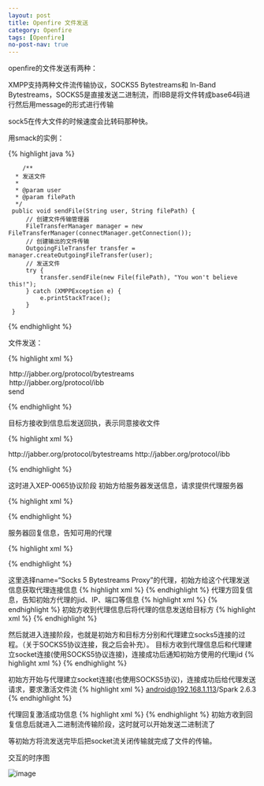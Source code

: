 ```yaml
---
layout: post
title: Openfire 文件发送 
category: Openfire
tags: [Openfire]
no-post-nav: true
---
```


openfire的文件发送有两种：

XMPP支持两种文件流传输协议，SOCKS5 Bytestreams和 In-Band Bytestreams，SOCKS5是直接发送二进制流，而IBB是将文件转成base64码进行然后用message的形式进行传输

sock5在传大文件的时候速度会比转码那种快。

用smack的实例：


{% highlight java %}

        /**  
      * 发送文件  
      *   
      * @param user  
      * @param filePath  
      */    
     public void sendFile(String user, String filePath) {    
         // 创建文件传输管理器    
         FileTransferManager manager = new FileTransferManager(connectManager.getConnection());    
         // 创建输出的文件传输    
         OutgoingFileTransfer transfer = manager.createOutgoingFileTransfer(user);    
         // 发送文件    
         try {    
             transfer.sendFile(new File(filePath), "You won't believe this!");    
         } catch (XMPPException e) {    
             e.printStackTrace();    
         }    
     }  
{% endhighlight %}

文件发送：

{% highlight xml %}

<iq to="Android@192.168.1.113/Spark 2.6.3" type="set" id="iq_13" from="iphone@192.168.1.113/xiff">
    <si profile="http://jabber.org/protocol/si/profile/file-transfer" mime-type="text/plain" id="82B0C697-C1DE-93F9-103E-481C8E7A3BD8" xmlns="http://jabber.org/protocol/si">
        <feature xmlns="http://jabber.org/protocol/feature-neg">
            <x xmlns="jabber:x:data" type="form">
                <field var="stream-method" type="list-single">
                    <option><value>http://jabber.org/protocol/bytestreams</value></option>
                    <option><value>http://jabber.org/protocol/ibb</value></option>
                </field>
            </x>
        </feature>
        <file xmlns="http://jabber.org/protocol/si/profile/file-transfer" name="img0545.png" size="152443"><desc>send</desc></file>
    </si>
</iq>

{% endhighlight %}

目标方接收到信息后发送回执，表示同意接收文件

{% highlight xml %}

<iq id="iq_13" to="iphone@192.168.1.113/xiff" from="android@192.168.1.113/Spark 2.6.3" type="result">
    <si xmlns="http://jabber.org/protocol/si">
        <feature xmlns="http://jabber.org/protocol/feature-neg">
            <x xmlns="jabber:x:data" type="submit">
                <field var="stream-method">
                     <value>http://jabber.org/protocol/bytestreams</value>
                     <value>http://jabber.org/protocol/ibb</value>
                </field>
             </x>
        </feature>
     </si>
</iq>

{% endhighlight %}

这时进入XEP-0065协议阶段
初始方给服务器发送信息，请求提供代理服务器

{% highlight xml %}

<iq id="iq_15" type="get"><query xmlns="http://jabber.org/protocol/disco#items" /></iq>
{% endhighlight %}

服务器回复信息，告知可用的代理

{% highlight xml %}

<iq type="result" id="iq_15" to="iphone@192.168.1.113/xiff">
    <query xmlns="http://jabber.org/protocol/disco#items">
        <item jid="proxy.192.168.1.113" name="Socks 5 Bytestreams Proxy"/>
        <item jid="pubsub.192.168.1.113" name="Publish-Subscribe service"/>
        <item jid="conference.192.168.1.113" name="公共房间"/>
        <item jid="search.192.168.1.113" name="User Search"/>
    </query>
</iq>
{% endhighlight %}

这里选择name=“Socks 5 Bytestreams Proxy”的代理，初始方给这个代理发送信息获取代理连接信息
{% highlight xml %}
<iq id="iq_17" to="proxy.192.168.1.113" type="get"><query xmlns="http://jabber.org/protocol/bytestreams" /></iq>
{% endhighlight %}
代理方回复信息，告知初始方代理的jid、IP、端口等信息
{% highlight xml %}
<iq type="result" id="iq_17" from="proxy.192.168.1.113" to="iphone@192.168.1.113/xiff">
    <query xmlns="http://jabber.org/protocol/bytestreams">
        <streamhost jid="proxy.192.168.1.113" host="192.168.1.113" port="7777"/>
    </query>
</iq>
{% endhighlight %}
初始方收到代理信息后将代理的信息发送给目标方
{% highlight xml %}
<iq to="android@192.168.1.113/Spark 2.6.3" type="set" id="iq_19" from="iphone@192.168.1.113/xiff">
    <query xmlns="http://jabber.org/protocol/bytestreams" mode="tcp" sid="82B0C697-C1DE-93F9-103E-481C8E7A3BD8">
        <streamhost port="7777" host="192.168.1.113" jid="proxy.192.168.1.113" />
    </query>
</iq>
{% endhighlight %}

然后就进入连接阶段，也就是初始方和目标方分别和代理建立socks5连接的过程。（关于SOCKS5协议连接，我之后会补充）。
目标方收到代理信息后和代理建立socket连接(使用SOCKS5协议连接)，连接成功后通知初始方使用的代理jid
{% highlight xml %}
<iq id="iq_19" to="iphone@192.168.1.113/xiff" type="result" from="android@192.168.1.113/Spark 2.6.3">
    <query xmlns="http://jabber.org/protocol/bytestreams">
        <streamhost-used jid="proxy.192.168.1.113"/>
    </query>
</iq>
{% endhighlight %}

初始方开始与代理建立socket连接(也使用SOCKS5协议)，连接成功后给代理发送请求，要求激活文件流
{% highlight xml %}
<iq to="proxy.192.168.1.113" type="set" id="iq_21" from="iphone@192.168.1.113/xiff">
<query xmlns="http://jabber.org/protocol/bytestreams" sid="82B0C697-C1DE-93F9-103E-481C8E7A3BD8">
<activate>android@192.168.1.113/Spark 2.6.3</activate>
</query>
</iq>
{% endhighlight %}

代理回复激活成功信息
{% highlight xml %}
<iq type="result" id="iq_21" from="proxy.192.168.1.113" to="iphone@192.168.1.113/xiff"/>
{% endhighlight %}
初始方收到回复信息后就进入二进制流传输阶段，这时就可以开始发送二进制流了

等初始方将流发送完毕后把socket流关闭传输就完成了文件的传输。

交互的时序图

![image](http://img.blog.csdn.net/20140903172503483?watermark/2/text/aHR0cDovL2Jsb2cuY3Nkbi5uZXQvZmdzdHVkZW50/font/5a6L5L2T/fontsize/400/fill/I0JBQkFCMA==/dissolve/70/gravity/SouthEast)
